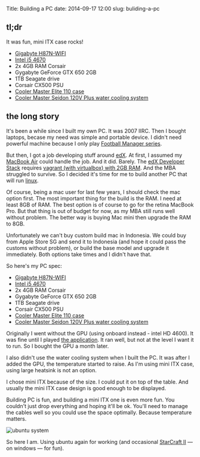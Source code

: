 Title: Building a PC
date: 2014-09-17 12:00
slug: buliding-a-pc

## tl;dr

It was fun, mini ITX case rocks!

- [Gigabyte H87N-WIFI][motherboard]
- [Intel i5 4670][cpu]
- 2x 4GB RAM Corsair
- Gygabyte GeForce GTX 650 2GB
- 1TB Seagate drive
- Corsair CX500 PSU
- [Cooler Master Elite 110 case][pccase]
- [Cooler Master Seidon 120V Plus water cooling system][cooling]

## the long story

It's been a while since I built my own PC. It was 2007 IIRC. Then I bought laptops,
becase my need was simple and portable device. I didn't need powerful machine
because I only play [Football Manager series][fm series].

[fm series]: http://en.wikipedia.org/wiki/Football_Manager

But then, I got a job developing stuff around [edX][]. At first, I assumed my
[MacBook Air][mba] could handle the job. And it did. Barely. The [edX Developer Stack][eds]
requires [vagrant (with virtualbox) with 2GB RAM][vagrantfile]. And the MBA struggled
to survive. So I decided it's time for me to build another PC that will run
[linux][ubuntu].

[edX]: http://code.edx.org/
[mba]: http://www.everymac.com/systems/apple/macbook-air/specs/macbook-air-core-i5-1.7-13-mid-2011-specs.html
[eds]: https://github.com/edx/configuration/wiki/edX-Developer-Stack
[vagrantfile]: https://github.com/edx/configuration/blob/release-johnnycake/vagrant/release/devstack/Vagrantfile#L8
[ubuntu]: http://www.ubuntu.com

Of course, being a mac user for last few years, I should check the mac option first.
The most important thing for the build is the RAM. I need at least 8GB of RAM.
The best option is of course to go for the retina MacBook Pro. But that thing
is out of budget for now, as my MBA still runs well without problem. The better way
is buying Mac mini then upgrade the RAM to 8GB.

Unfortunately we can't buy custom build mac in Indonesia.
We could buy from Apple Store SG and send it to Indonesia
(and hope it could pass the customs without problem), or build the base model and
upgrade it immediately. Both options take times and I didn't have that.

So here's my PC spec:

- [Gigabyte H87N-WIFI][motherboard]
- [Intel i5 4670][cpu]
- 2x 4GB RAM Corsair
- Gygabyte GeForce GTX 650 2GB
- 1TB Seagate drive
- Corsair CX500 PSU
- [Cooler Master Elite 110 case][pccase]
- [Cooler Master Seidon 120V Plus water cooling system][cooling]

[motherboard]: http://www.gigabyte.us/products/product-page.aspx?pid=4601#ov
[cpu]: http://ark.intel.com/id/products/75047/Intel-Core-i5-4670-Processor-6M-Cache-up-to-3_80-GHz
[pccase]: http://www.coolermaster.com/case/mini-itx-elite-series/elite110/
[cooling]: http://www.coolermaster.com/cooling/cpu-air-cooler/seidon-120v-plus/

Originally I went without the GPU (using onboard instead - intel HD 4600).
It was fine until I played [the application][labster]. It ran well, but not at
the level I want it to run. So I bought the GPU a month later.

I also didn't use the water cooling system when I built the PC. It was after
I added the GPU, the temperature started to raise. As I'm using mini ITX case,
using large heatsink is not an option.

I chose mini ITX because of the size. I could put it on top of the table. And
usually the mini ITX case design is good enough to be displayed.

Building PC is fun, and building a mini ITX one is even more fun. You couldn't
just drop everything and hoping it'll be ok. You'll need to manage the cables
well so you could use the space optimally. Because temperature matters.

[labster]: http://www.labster.com/
[sc2]: http://us.battle.net/sc2/en/
[ubuntusystem]: http://dl.dropbox.com/u/112837/Details_008.png "ubuntu system"

![ubuntu system][ubuntusystem]

So here I am. Using ubuntu again for working (and occasional
[StarCraft II][sc2] &mdash; on windows &mdash; for fun).
